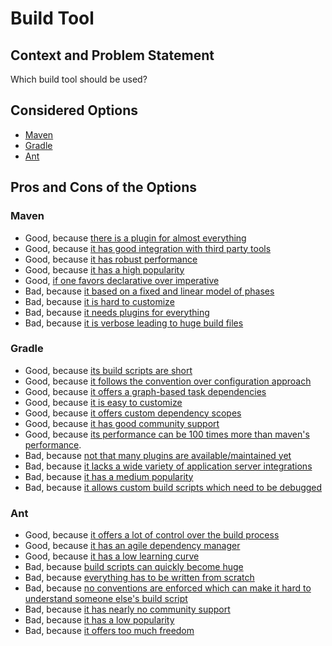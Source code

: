# Build Tool

## Context and Problem Statement

Which build tool should be used?

## Considered Options

* [Maven](https://maven.apache.org/)
* [Gradle](https://gradle.org/)
* [Ant](https://ant.apache.org/)

## Pros and Cons of the Options

### Maven

* Good, because [there is a plugin for almost everything](https://www.slant.co/versus/2107/11592/~apache-maven_vs_gradle)
* Good, because [it has good integration with third party tools](http://pages.zeroturnaround.com/rs/zeroturnaround/images/java-build-tools-part-2.pdf)
* Good, because [it has robust performance](http://pages.zeroturnaround.com/rs/zeroturnaround/images/java-build-tools-part-2.pdf)
* Good, because [it has a high popularity](http://pages.zeroturnaround.com/rs/zeroturnaround/images/java-build-tools-part-2.pdf)
* Good, [if one favors declarative over imperative](https://www.slant.co/versus/2107/11592/~apache-maven_vs_gradle)
* Bad, because [it based on a fixed and linear model of phases](https://dzone.com/articles/gradle-vs-maven)
* Bad, because [it is hard to customize](https://www.slant.co/versus/2107/11592/~apache-maven_vs_gradle)
* Bad, because [it needs plugins for everything](https://www.slant.co/versus/2107/11592/~apache-maven_vs_gradle)
* Bad, because [it is verbose leading to huge build files](https://technologyconversations.com/2014/06/18/build-tools/)

### Gradle

* Good, because [its build scripts are short](https://technologyconversations.com/2014/06/18/build-tools/)
* Good, because [it follows the convention over configuration approach](https://www.safaribooksonline.com/library/view/building-and-testing/9781449306816/ch04.html)
* Good, because [it offers a graph-based task dependencies](https://dzone.com/articles/gradle-vs-maven)
* Good, because [it is easy to customize](http://pages.zeroturnaround.com/rs/zeroturnaround/images/java-build-tools-part-2.pdf)
* Good, because [it offers custom dependency scopes](https://gradle.org/maven-vs-gradle/)
* Good, because [it has good community support](https://linuxhint.com/ant-vs-maven-vs-gradle/)
* Good, because [its performance can be 100 times more than maven's performance](https://gradle.org/gradle-vs-maven-performance/).
* Bad, because [not that many plugins are available/maintained yet](https://blog.philipphauer.de/moving-back-from-gradle-to-maven/)
* Bad, because [it lacks a wide variety of application server integrations](http://pages.zeroturnaround.com/rs/zeroturnaround/images/java-build-tools-part-2.pdf)
* Bad, because [it has a medium popularity](http://pages.zeroturnaround.com/rs/zeroturnaround/images/java-build-tools-part-2.pdf)
* Bad, because [it allows custom build scripts which need to be debugged](https://www.softwareyoga.com/10-reasons-why-we-chose-maven-over-gradle/)

### Ant

* Good, because [it offers a lot of control over the build process](https://technologyconversations.com/2014/06/18/build-tools/)
* Good, because [it has an agile dependency manager](https://blog.alejandrocelaya.com/2014/02/22/dependency-management-in-java-projects-with-ant-and-ivy/)
* Good, because [it has a low learning curve](https://technologyconversations.com/2014/06/18/build-tools/)
* Bad, because [build scripts can quickly become huge](https://technologyconversations.com/2014/06/18/build-tools/)
* Bad, because [everything has to be written from scratch](http://www.baeldung.com/ant-maven-gradle)
* Bad, because [no conventions are enforced which can make it hard to understand someone else's build script](http://www.baeldung.com/ant-maven-gradle)
* Bad, because [it has nearly no community support](http://pages.zeroturnaround.com/rs/zeroturnaround/images/java-build-tools-part-2.pdf)
* Bad, because [it has a low popularity](http://pages.zeroturnaround.com/rs/zeroturnaround/images/java-build-tools-part-2.pdf)
* Bad, because [it offers too much freedom](https://www.slant.co/versus/2106/2107/~apache-ant_vs_apache-maven)

